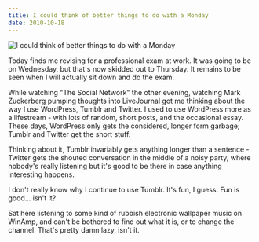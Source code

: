 ```yaml
---
title: I could think of better things to do with a Monday
date: 2010-10-18
---
```


![I could think of better things to do with a Monday](https://source.unsplash.com/jpkvklXwt98/1600x900)

Today finds me revising for a professional exam at work. It was going to be on Wednesday, but that's now skidded out to Thursday. It remains to be seen when I will actually sit down and do the exam.

While watching "The Social Network" the other evening, watching Mark Zuckerberg pumping thoughts into LiveJournal got me thinking about the way I use WordPress, Tumblr and Twitter. I used to use WordPress more as a lifestream - with lots of random, short posts, and the occasional essay. These days, WordPress only gets the considered, longer form garbage; Tumblr and Twitter get the short stuff.

Thinking about it, Tumblr invariably gets anything longer than a sentence - Twitter gets the shouted conversation in the middle of a noisy party, where nobody's really listening but it's good to be there in case anything interesting happens.

I don't really know why I continue to use Tumblr. It's fun, I guess. Fun is good... isn't it?

Sat here listening to some kind of rubbish electronic wallpaper music on WinAmp, and can't be bothered to find out what it is, or to change the channel. That's pretty damn lazy, isn't it.